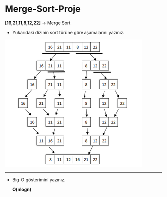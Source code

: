 # Merge-Sort-Proje

**[16,21,11,8,12,22]** -> Merge Sort

- Yukarıdaki dizinin sort türüne göre aşamalarını yazınız.

<img src="ss.png" alt="">

---

- Big-O gösterimini yazınız.

    **O(nlogn)**


